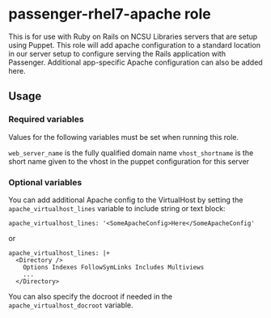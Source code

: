 # passenger-rhel7-apache role

This is for use with Ruby on Rails on NCSU Libraries servers that are setup using Puppet. This role will add apache configuration to a standard location in our server setup to configure serving the Rails application with Passenger. Additional app-specific Apache configuration can also be added here.

## Usage

### Required variables

Values for the following variables must be set when running this role.

`web_server_name` is the fully qualified domain name
`vhost_shortname` is the short name given to the vhost in the puppet configuration for this server

### Optional variables

You can add additional Apache config to the VirtualHost by setting the `apache_virtualhost_lines` variable to include string or text block:

    apache_virtualhost_lines: '<SomeApacheConfig>Here</SomeApacheConfig'

or

    apache_virtualhost_lines: |+
      <Directory />
        Options Indexes FollowSymLinks Includes Multiviews
        ...
      </Directory>

You can also specify the docroot if needed in the
`apache_virtualhost_docroot` variable.
